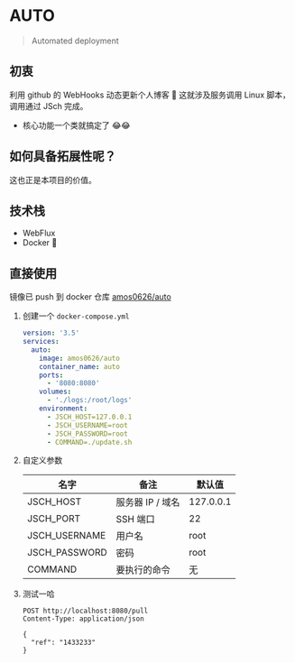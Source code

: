 # AUTO
> Automated deployment

## 初衷
利用 github 的 WebHooks 动态更新个人博客 :notebook:
这就涉及服务调用 Linux 脚本，调用通过 JSch 完成。
- 核心功能一个类就搞定了 :joy::joy:

## 如何具备拓展性呢？
这也正是本项目的价值。

## 技术栈
- WebFlux
- Docker :whale2:

## 直接使用
镜像已 push 到 docker 仓库 [amos0626/auto](https://hub.docker.com/r/amos0626/auto)

1. 创建一个 `docker-compose.yml`
    ```yaml
    version: '3.5'
    services:
      auto:
        image: amos0626/auto
        container_name: auto
        ports:
          - '8080:8080'
        volumes:
          - './logs:/root/logs'
        environment:
          - JSCH_HOST=127.0.0.1
          - JSCH_USERNAME=root
          - JSCH_PASSWORD=root
          - COMMAND=./update.sh
    ```

2. 自定义参数

    |名字|备注|默认值|
    |---|---|---|
    |JSCH_HOST|服务器 IP / 域名|127.0.0.1|
    |JSCH_PORT|SSH 端口|22|
    |JSCH_USERNAME|用户名|root|
    |JSCH_PASSWORD|密码|root|
    |COMMAND|要执行的命令|无|

3. 测试一哈

    ```http request
    POST http://localhost:8080/pull
    Content-Type: application/json
    
    {
      "ref": "1433233"
    }
    
    ```